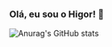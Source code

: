 ### Olá, eu sou o Higor! 🤙


![Anurag's GitHub stats](https://github-readme-stats.vercel.app/api?username=anuraghazra&theme=dark&show_icons=true)



    

